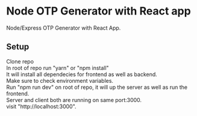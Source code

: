# Node OTP Generator with React app
Node/Express OTP Generator with React App.
## Setup

Clone repo<br />
In root of repo run "yarn" or "npm install"<br />
It will install all dependecies for frontend as well as backend.<br />
Make sure to check environment variables.<br />
Run "npm run dev" on root of repo, it will up the server as well as run the frontend.<br />
Server and client both are running on same port:3000.<br />
visit "http://localhost:3000".
